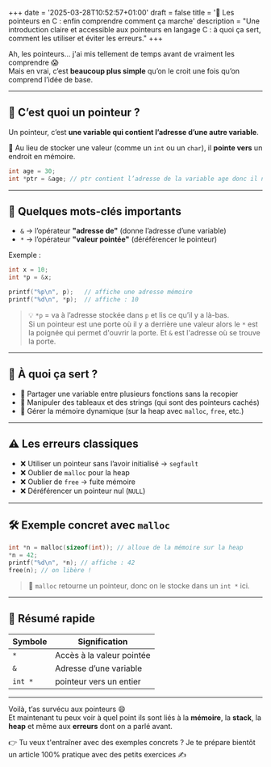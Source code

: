+++
date = '2025-03-28T10:52:57+01:00'
draft = false
title = '🔗 Les pointeurs en C : enfin comprendre comment ça marche'
description = "Une introduction claire et accessible aux pointeurs en langage C : à quoi ça sert, comment les utiliser et éviter les erreurs."
+++

Ah, les pointeurs... j'ai mis tellement de temps avant de vraiment les comprendre 😱  
Mais en vrai, c’est **beaucoup plus simple** qu’on le croit une fois qu’on comprend l’idée de base.

---

## 🧭 C’est quoi un pointeur ?

Un pointeur, c’est **une variable qui contient l’adresse d’une autre variable**.

📍 Au lieu de stocker une valeur (comme un `int` ou un `char`), il **pointe vers** un endroit en mémoire.

```c
int age = 30;
int *ptr = &age; // ptr contient l’adresse de la variable age donc il ne contient pas directement 30
```

---

## 🔎 Quelques mots-clés importants

- `&` → l’opérateur **"adresse de"** (donne l’adresse d’une variable)
- `*` → l’opérateur **"valeur pointée"** (déréférencer le pointeur)

Exemple :
```c
int x = 10;
int *p = &x;

printf("%p\n", p);   // affiche une adresse mémoire
printf("%d\n", *p);  // affiche : 10
```

> 💡 `*p` = va à l’adresse stockée dans `p` et lis ce qu’il y a là-bas.  
> Si un pointeur est une porte où il y a derrière une valeur alors le `*` est la poignée qui permet d'ouvrir la porte. Et `&` est l'adresse où se trouve la porte.  

---

## 🧪 À quoi ça sert ?

- 🔁 Partager une variable entre plusieurs fonctions sans la recopier
- 🧱 Manipuler des tableaux et des strings (qui sont des pointeurs cachés)
- 🧠 Gérer la mémoire dynamique (sur la heap avec `malloc`, `free`, etc.)

---

## ⚠️ Les erreurs classiques

- ❌ Utiliser un pointeur sans l’avoir initialisé → `segfault`
- ❌ Oublier de `malloc` pour la heap
- ❌ Oublier de `free` → fuite mémoire
- ❌ Déréférencer un pointeur nul (`NULL`)

---

## 🛠 Exemple concret avec `malloc`

```c
int *n = malloc(sizeof(int)); // alloue de la mémoire sur la heap
*n = 42;
printf("%d\n", *n); // affiche : 42
free(n); // on libère !
```

> 📌 `malloc` retourne un pointeur, donc on le stocke dans un `int *` ici.

---

## 🧠 Résumé rapide

| Symbole | Signification         |
|---------|------------------------|
| `*`     | Accès à la valeur pointée |
| `&`     | Adresse d’une variable     |
| `int *` | pointeur vers un entier    |

---

Voilà, t’as survécu aux pointeurs 😄  
Et maintenant tu peux voir à quel point ils sont liés à la **mémoire**, la **stack**, la **heap** et même aux **erreurs** dont on a parlé avant.

👉 Tu veux t'entraîner avec des exemples concrets ? Je te prépare bientôt un article 100% pratique avec des petits exercices ✍️
